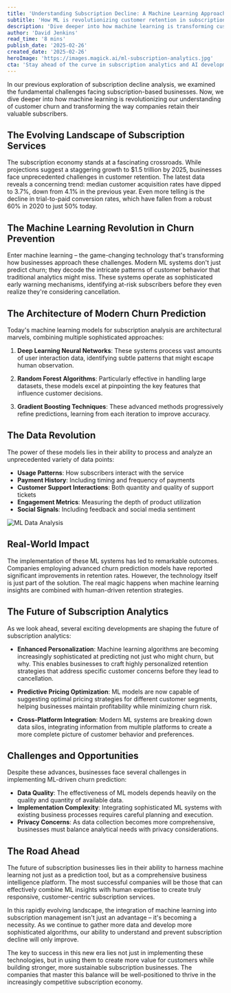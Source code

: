 ```yaml
---
title: 'Understanding Subscription Decline: A Machine Learning Approach - Part 2'
subtitle: 'How ML is revolutionizing customer retention in subscription businesses'
description: 'Dive deeper into how machine learning is transforming customer retention strategies in subscription businesses, exploring the architecture of modern churn prediction and the revolutionary impact of ML technologies.'
author: 'David Jenkins'
read_time: '8 mins'
publish_date: '2025-02-26'
created_date: '2025-02-26'
heroImage: 'https://images.magick.ai/ml-subscription-analytics.jpg'
cta: 'Stay ahead of the curve in subscription analytics and AI developments. Follow us on LinkedIn for regular insights into how machine learning is transforming business retention strategies.'
---
```


In our previous exploration of subscription decline analysis, we examined the fundamental challenges facing subscription-based businesses. Now, we dive deeper into how machine learning is revolutionizing our understanding of customer churn and transforming the way companies retain their valuable subscribers.

## The Evolving Landscape of Subscription Services

The subscription economy stands at a fascinating crossroads. While projections suggest a staggering growth to $1.5 trillion by 2025, businesses face unprecedented challenges in customer retention. The latest data reveals a concerning trend: median customer acquisition rates have dipped to 3.7%, down from 4.1% in the previous year. Even more telling is the decline in trial-to-paid conversion rates, which have fallen from a robust 60% in 2020 to just 50% today.

## The Machine Learning Revolution in Churn Prevention

Enter machine learning – the game-changing technology that's transforming how businesses approach these challenges. Modern ML systems don't just predict churn; they decode the intricate patterns of customer behavior that traditional analytics might miss. These systems operate as sophisticated early warning mechanisms, identifying at-risk subscribers before they even realize they're considering cancellation.

## The Architecture of Modern Churn Prediction

Today's machine learning models for subscription analysis are architectural marvels, combining multiple sophisticated approaches:

1. **Deep Learning Neural Networks**: These systems process vast amounts of user interaction data, identifying subtle patterns that might escape human observation.

2. **Random Forest Algorithms**: Particularly effective in handling large datasets, these models excel at pinpointing the key features that influence customer decisions.

3. **Gradient Boosting Techniques**: These advanced methods progressively refine predictions, learning from each iteration to improve accuracy.

## The Data Revolution

The power of these models lies in their ability to process and analyze an unprecedented variety of data points:

- **Usage Patterns**: How subscribers interact with the service
- **Payment History**: Including timing and frequency of payments
- **Customer Support Interactions**: Both quantity and quality of support tickets
- **Engagement Metrics**: Measuring the depth of product utilization
- **Social Signals**: Including feedback and social media sentiment

![ML Data Analysis](https://i.magick.ai/PIXE/1738406181100_magick_img.webp)

## Real-World Impact

The implementation of these ML systems has led to remarkable outcomes. Companies employing advanced churn prediction models have reported significant improvements in retention rates. However, the technology itself is just part of the solution. The real magic happens when machine learning insights are combined with human-driven retention strategies.

## The Future of Subscription Analytics

As we look ahead, several exciting developments are shaping the future of subscription analytics:

- **Enhanced Personalization**: Machine learning algorithms are becoming increasingly sophisticated at predicting not just who might churn, but why. This enables businesses to craft highly personalized retention strategies that address specific customer concerns before they lead to cancellation.

- **Predictive Pricing Optimization**: ML models are now capable of suggesting optimal pricing strategies for different customer segments, helping businesses maintain profitability while minimizing churn risk.

- **Cross-Platform Integration**: Modern ML systems are breaking down data silos, integrating information from multiple platforms to create a more complete picture of customer behavior and preferences.

## Challenges and Opportunities

Despite these advances, businesses face several challenges in implementing ML-driven churn prediction:

- **Data Quality**: The effectiveness of ML models depends heavily on the quality and quantity of available data.
- **Implementation Complexity**: Integrating sophisticated ML systems with existing business processes requires careful planning and execution.
- **Privacy Concerns**: As data collection becomes more comprehensive, businesses must balance analytical needs with privacy considerations.

## The Road Ahead

The future of subscription businesses lies in their ability to harness machine learning not just as a prediction tool, but as a comprehensive business intelligence platform. The most successful companies will be those that can effectively combine ML insights with human expertise to create truly responsive, customer-centric subscription services.

In this rapidly evolving landscape, the integration of machine learning into subscription management isn't just an advantage – it's becoming a necessity. As we continue to gather more data and develop more sophisticated algorithms, our ability to understand and prevent subscription decline will only improve.

The key to success in this new era lies not just in implementing these technologies, but in using them to create more value for customers while building stronger, more sustainable subscription businesses. The companies that master this balance will be well-positioned to thrive in the increasingly competitive subscription economy.